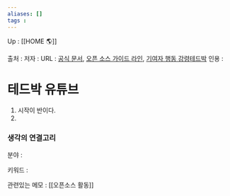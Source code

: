 ```yaml
---
aliases: []
tags : 
---
```

Up : [[HOME 🌎]]

출처 :
저자 :
URL : [공식 문서](https://docs.github.com/en/communities/setting-up-your-project-for-healthy-contributions/setting-guidelines-for-repository-contributors), [오픈 소스 가이드 라인](https://opensource.guide/code-of-conduct/), [기여자 행동 강령](https://www.contributor-covenant.org/)[테드박](https://www.youtube.com/watch?v=XUMWqmI4r_g)
인용 : 


# 테드박 유튜브 
1. 시작이 반이다. 
2. 

### 생각의 연결고리
분야 :

키워드 :

관련있는 메모 : [[오픈소스 활동]]
